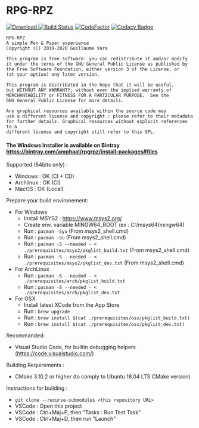 # RPG-RPZ
[![Download](https://api.bintray.com/packages/amphaal/rpgrpz/install-packages/images/download.svg) ](https://dl.bintray.com/amphaal/rpgrpz/RPGRPZ-latest-win64.exe)
[![Build Status](http://zonme.to2x.ovh:8090/buildStatus/icon?job=rpgrpz%2Fmaster)](http://zonme.to2x.ovh:8090/job/rpgrpz/job/master/)
[![CodeFactor](https://www.codefactor.io/repository/github/amphaal/rpgrpz/badge/master)](https://www.codefactor.io/repository/github/amphaal/rpgrpz/overview/master)
[![Codacy Badge](https://api.codacy.com/project/badge/Grade/f538689970114dcabc56a64124ee0f12)](https://app.codacy.com/manual/Amphaal/rpgrpz?utm_source=github.com&utm_medium=referral&utm_content=Amphaal/rpgrpz&utm_campaign=Badge_Grade_Dashboard)

```
RPG-RPZ
A simple Pen & Paper experience
Copyright (C) 2019-2020 Guillaume Vara

This program is free software: you can redistribute it and/or modify
it under the terms of the GNU General Public License as published by
the Free Software Foundation, either version 3 of the License, or
(at your option) any later version.

This program is distributed in the hope that it will be useful,
but WITHOUT ANY WARRANTY; without even the implied warranty of
MERCHANTABILITY or FITNESS FOR A PARTICULAR PURPOSE.  See the
GNU General Public License for more details.

Any graphical resources available within the source code may
use a different license and copyright : please refer to their metadata
for further details. Graphical resources without explicit references to a
different license and copyright still refer to this GPL.
```

#### The Windows Installer is available on Bintray https://bintray.com/amphaal/rpgrpz/install-packages#files

Supported (64bits only) :
- Windows : OK (CI + CD)
- Archlinux : OK (CI)
- MacOS : OK (Local)

Prepare your build environement:
- For Windows
  - Install MSYS2 : https://www.msys2.org/
  - Create env. variable MINGW64_ROOT (ex : C:/msys64/mingw64)
  - Run : `pacman -Syu` (From msys2_shell.cmd)
  - Run : `pacman -Su` (From msys2_shell.cmd)
  - Run : `pacman -S --needed - < ./prerequisites/msys2/pkglist_build.txt` (From msys2_shell.cmd)
  - Run : `pacman -S --needed - < ./prerequisites/msys2/pkglist_dev.txt` (From msys2_shell.cmd)
- For ArchLinux
  - Run : `pacman -S --needed - < ./prerequisites/arch/pkglist_build.txt`
  - Run : `pacman -S --needed - < ./prerequisites/arch/pkglist_dev.txt`
- For OSX
  - Install latest XCode from the App Store
  - Run : `brew upgrade`
  - Run : `brew install $(cat ./prerequisites/osx/pkglist_build.txt)`
  - Run : `brew install $(cat ./prerequisites/osx/pkglist_dev.txt)`

Recommanded:
- Visual Studio Code, for builtin debugging helpers (https://code.visualstudio.com/)

Building Requirements :
- CMake 3.10.2 or higher (to comply to Ubuntu 18.04 LTS CMake version)

Instructions for building :
- `git clone --recurse-submodules <this repository URL>`
- VSCode : Open this project
- VSCode : Ctrl+Maj+P, then "Tasks : Run Test Task"
- VSCode : Ctrl+Maj+D, then run "Launch"
